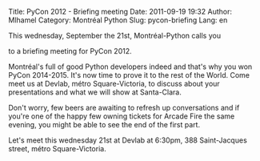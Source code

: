Title: PyCon 2012 - Briefing meeting
Date: 2011-09-19 19:32
Author: Mlhamel
Category: Montréal Python
Slug: pycon-briefing
Lang: en

<!--:en-->This wednesday, September the 21st, Montréal-Python calls you
to a briefing meeting for PyCon 2012.

Montréal's full of good Python developers indeed and that's why you won
PyCon 2014-2015. It's now time to prove it to the rest of the World.
Come meet us at Devlab, métro Square-Victoria, to discuss about your
presentations and what we will show at Santa-Clara.

Don't worry, few beers are awaiting to refresh up conversations and if
you're one of the happy few owning tickets for Arcade Fire the same
evening, you might be able to see the end of the first part.

Let's meet this wednesday 21st at Devlab at 6:30pm, 388 Saint-Jacques
street, métro Square-Victoria.<!--:-->
